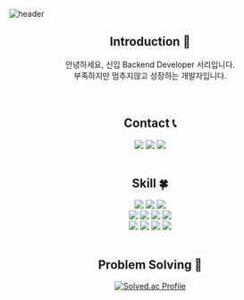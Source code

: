 ![header](https://capsule-render.vercel.app/api?type=slice&color=auto&height=200&section=header&text=Hello%20World!&desc=Seoli%20GitHub&fontSize=60&rotate=14&fontAlignY=25&fontAlign=75&descAlignY=43&descAlign=80&&animation=twinkling)

<div align=center>
  
## Introduction :raised_hands:
안녕하세요, 신입 Backend Developer 서리입니다.<br/>
부족하지만 멈추지않고 성장하는 개발자입니다.<br/>
<br/><br/>
  
  ## Contact 📞
  <a href="https://seoli.notion.site/seoli/s-Blog-7895843beb10492baeed5b3853300f14" style="text-decoration:none">
   <img src="https://img.shields.io/badge/Blog-FF5722?style=flat&logo=blogger&logoColor=white"/>
  </a>
  <a href="https://github.com/seoli0179" style="text-decoration:none">
 <img src="https://img.shields.io/badge/GitHub-181717?style=flat&logo=github&logoColor=white"/>
    </a>
    <a target="_blank" href="mailto:seoli0179@kakao.com" style="text-decoration:none">
 <img src="https://img.shields.io/badge/Email-EA4335?style=flat&logo=gmail&logoColor=white"/>
    </a>
 <br/>
 <br/>
 
  ## Skill :four_leaf_clover:

  <img src="https://img.shields.io/badge/Html5-E34F26?style=flat&logo=html5&logoColor=white"/>
  <img src="https://img.shields.io/badge/CSS3-1572B6?style=flat&logo=css3&logoColor=white"/>
  <img src="https://img.shields.io/badge/Javascript-F7DF1E?style=flat&logo=javascript&logoColor=white"/>
   <br/>
  <img src="https://img.shields.io/badge/Java-007396?style=flat&logo=Java&logoColor=white"/>
  <img src="https://img.shields.io/badge/Spring-6DB33F?style=flat&logo=spring&logoColor=white"/>
  <img src="https://img.shields.io/badge/MySQL-4479A1?style=flat&logo=MySQL&logoColor=white"/>
  <img src="https://img.shields.io/badge/Spring%20Boot-6DB33F?style=flat&logo=springboot&logoColor=white"/>
  <br/>
  <img src="https://img.shields.io/badge/GitHub-181717?style=flat&logo=github&logoColor=white"/>
  <img src="https://img.shields.io/badge/Eclipse%20IDE-2C2255?style=flat&logo=eclipseide&logoColor=white"/>
  <img src="https://img.shields.io/badge/Intellij%20IDEA-000000?style=flat&logo=intellijidea&logoColor=white"/>
  <img src="https://img.shields.io/badge/Notion-000000?style=flat&logo=notion&logoColor=white"/>
<br/><br/>
 
 ## Problem Solving :muscle: 
 </a>
 
[![Solved.ac Profile](http://mazassumnida.wtf/api/v2/generate_badge?boj=seoli0179)](https://solved.ac/seoli0179/)

<br/><br/><br/>
 
</div>
